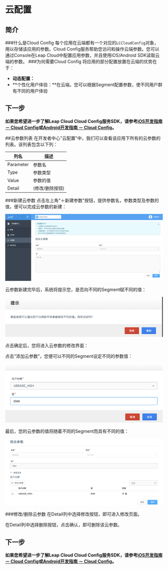 # 云配置
## 简介
###什么是Cloud Config
每个应用在云端都有一个对应的`LCCloudConfig`对象，用以存储该应用的参数。Cloud Config服务帮助您访问和操作云端参数。您可以通过Console在Leap Cloud中配置应用参数，并且使用iOS/Android SDK读取云端的参数。
###为何需要Cloud Config
将应用的部分配置放置在云端的优势在于：

* **动态配置：**
* **个性化用户体验：**在云端，您可以根据Segment配置参数，使不同用户群有不同的用户体验

## 下一步
**如果您希望进一步了解Leap Cloud Cloud Config服务SDK，请参考[iOS开发指南 － Cloud Config](LC_DOCS_GUIDE_LINK_PLACEHOLDER_IOS#CLOUD_CONFIG_ZH)或[Android开发指南 － Cloud Config](LC_DOCS_GUIDE_LINK_PLACEHOLDER_ANDROID#CLOUD_CONFIG_ZH)。**

##云参数列表
在开发者中心"云配置"中，我们可以查看该应用下所有的云参数的列表。该列表包含以下列：

列名|描述
-------|-------
Parameter|参数名
Type|参数类型
Value|参数的值
Detail|(修改/删除按钮)

###新建云参数
点击左上角"＋新建参数"按钮，提供参数名，参数类型及参数的值，便可以完成云参数的新建：

![imgCFAddConfig.png](../../../images/imgCFAddConfig.png)

云参数新建完毕后，系统将提示您，是否向不同的Segment赋不同的值：

![imgCFAddConfigPopup.png](../../../images/imgCFAddConfigPopup.png)

点击确定后，您将进入云参数的修改界面：

点击“添加云参数”，您便可以不同的Segment设定不同的参数值：

![imgCFAddSegment.png](../../../images/imgCFAddSegment.png)

最后，您的云参数的值将随着不同的Segment而具有不同的值：

![imgCFSegmentDone.png](../../../images/imgCFSegmentDone.png)

###修改/删除云参数
在Detail列中选择修改按钮，即可进入修改页面。

在Detail列中选择删除按钮，点击确认，即可删除该云参数。

## 下一步

**如果您希望进一步了解Leap Cloud Cloud Config服务SDK，请参考[iOS开发指南 － Cloud Config](LC_DOCS_GUIDE_LINK_PLACEHOLDER_IOS#CLOUD_CONFIG_ZH)或[Android开发指南 － Cloud Config](LC_DOCS_GUIDE_LINK_PLACEHOLDER_ANDROID#CLOUD_CONFIG_ZH)。**
